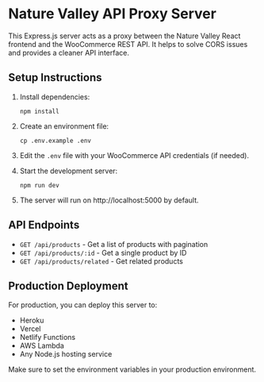 
# Nature Valley API Proxy Server

This Express.js server acts as a proxy between the Nature Valley React frontend and the WooCommerce REST API. It helps to solve CORS issues and provides a cleaner API interface.

## Setup Instructions

1. Install dependencies:
   ```
   npm install
   ```

2. Create an environment file:
   ```
   cp .env.example .env
   ```

3. Edit the `.env` file with your WooCommerce API credentials (if needed).

4. Start the development server:
   ```
   npm run dev
   ```

5. The server will run on http://localhost:5000 by default.

## API Endpoints

- `GET /api/products` - Get a list of products with pagination
- `GET /api/products/:id` - Get a single product by ID
- `GET /api/products/related` - Get related products

## Production Deployment

For production, you can deploy this server to:

- Heroku
- Vercel
- Netlify Functions
- AWS Lambda
- Any Node.js hosting service

Make sure to set the environment variables in your production environment.
